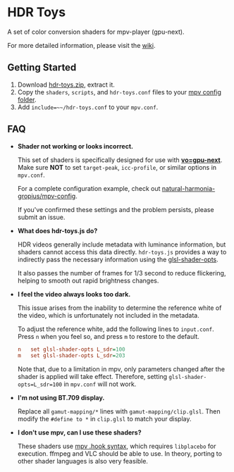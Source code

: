# HDR Toys

A set of color conversion shaders for mpv-player (gpu-next).

For more detailed information, please visit the [wiki](https://github.com/natural-harmonia-gropius/hdr-toys/wiki).

## Getting Started

1. Download [hdr-toys.zip](https://github.com/natural-harmonia-gropius/hdr-toys/archive/refs/heads/master.zip), extract it.
2. Copy the `shaders`, `scripts`, and `hdr-toys.conf` files to your [mpv config folder](https://mpv.io/manual/master/#configuration-files).
3. Add `include=~~/hdr-toys.conf` to your `mpv.conf`.

## FAQ

- **Shader not working or looks incorrect.**

  This set of shaders is specifically designed for use with [**vo=gpu-next**](https://mpv.io/manual/master/#video-output-drivers-gpu-next). Make sure **NOT** to set `target-peak`, `icc-profile`, or similar options in `mpv.conf`.

  For a complete configuration example, check out [natural-harmonia-gropius/mpv-config](https://github.com/natural-harmonia-gropius/mpv-config).

  If you've confirmed these settings and the problem persists, please submit an issue.

- **What does hdr-toys.js do?**

  HDR videos generally include metadata with luminance information, but shaders cannot access this data directly. `hdr-toys.js` provides a way to indirectly pass the necessary information using the [glsl-shader-opts](https://mpv.io/manual/master/#options-glsl-shader-opts).

  It also passes the number of frames for 1/3 second to reduce flickering, helping to smooth out rapid brightness changes.

- **I feel the video always looks too dark.**

  This issue arises from the inability to determine the reference white of the video, which is unfortunately not included in the metadata.

  To adjust the reference white, add the following lines to `input.conf`. Press `n` when you feel so, and press `m` to restore to the default.

  ```ini
  n   set glsl-shader-opts L_sdr=100
  m   set glsl-shader-opts L_sdr=203
  ```

  Note that, due to a limitation in mpv, only parameters changed after the shader is applied will take effect. Therefore, setting `glsl-shader-opts=L_sdr=100` in `mpv.conf` will not work.

- **I'm not using BT.709 display.**

  Replace all `gamut-mapping/*` lines with `gamut-mapping/clip.glsl`. Then modify the `#define to *` in `clip.glsl` to match your display.

- **I don't use mpv, can I use these shaders?**

  These shaders use [mpv .hook syntax](https://libplacebo.org/custom-shaders/), which requires `libplacebo` for execution. ffmpeg and VLC should be able to use. In theory, porting to other shader languages is also very feasible.
